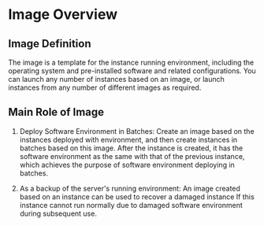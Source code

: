 # Image Overview
## Image Definition
The image is a template for the instance running environment, including the operating system and pre-installed software and related configurations. You can launch any number of instances based on an image, or launch instances from any number of different images as required.

## Main Role of Image
1. Deploy Software Environment in Batches:
Create an image based on the instances deployed with environment, and then create instances in batches based on this image. After the instance is created, it has the software environment as the same with that of the previous instance, which achieves the purpose of software environment deploying in batches.

2. As a backup of the server's running environment:
An image created based on an instance can be used to recover a damaged instance If this instance cannot run normally due to damaged software environment during subsequent use.